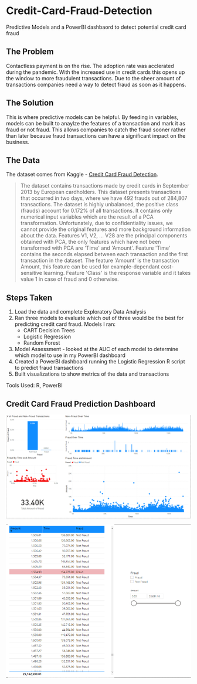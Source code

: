 # Credit-Card-Fraud-Detection
Predictive Models and a PowerBI dashbaord to detect potential credit card fraud

## The Problem
Contactless payment is on the rise. The adoption rate was acclerated during the pandemic. With the increased use in credit cards this opens up the window to more fraudulent transactions. Due to the sheer amount of transactions companies need a way to detect fraud as soon as it happens.

## The Solution
This is where predictive models can be helpful. By feeding in variables, models can be built to anaylze the features of a transaction and mark it as fraud or not fraud. This allows companies to catch the fraud sooner rather than later because fraud transactions can have a significant impact on the business.

## The Data
The dataset comes from Kaggle - [Credit Card Fraud Detection](https://www.kaggle.com/mlg-ulb/creditcardfraud). 

> The dataset contains transactions made by credit cards in September 2013 by European cardholders.
> This dataset presents transactions that occurred in two days, where we have 492 frauds out of 284,807 transactions. The dataset is highly unbalanced, the positive class (frauds) account for 0.172% of all transactions.
> It contains only numerical input variables which are the result of a PCA transformation. Unfortunately, due to confidentiality issues, we cannot provide the original features and more background information about the data. Features V1, V2, … V28 are the principal components obtained with PCA, the only features which have not been transformed with PCA are 'Time' and 'Amount'. Feature 'Time' contains the seconds elapsed between each transaction and the first transaction in the dataset. The feature 'Amount' is the transaction Amount, this feature can be used for example-dependant cost-sensitive learning. Feature 'Class' is the response variable and it takes value 1 in case of fraud and 0 otherwise.

## Steps Taken
1. Load the data and complete Exploratory Data Analysis
2. Ran three models to evaluate which out of three would be the best for predicting credit card fraud. Models I ran:
	* CART Decision Trees
	* Logistic Regression
	* Random Forest
3. Model Assessment - looked at the AUC of each model to determine which model to use in my PowerBI dashboard
4. Created a PowerBI dashboard running the Logistic Regression R script to predict fraud transactions
5. Built visualizations to show metrics of the data and transactions

Tools Used: R, PowerBI

## Credit Card Fraud Prediction Dashboard
![CCTransaction Metrics](https://github.com/KianaDean/Credit-Card-Fraud-Detection/blob/fc06761b649699883b386ea884c8bbcb5311cee3/images/CCFraudMetrics.PNG)

![CCTransaction Metrics](https://github.com/KianaDean/Credit-Card-Fraud-Detection/blob/fc06761b649699883b386ea884c8bbcb5311cee3/images/CCFraudTransactions.PNG)

